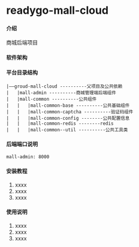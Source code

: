 # readygo-mall-cloud

#### 介绍
商城后端项目

#### 软件架构


#### 平台目录结构
```
|——groud-mall-cloud ----------父项目及公共依赖
|   |mall-admin ----------商城管理端后端组件
|   |mall-common ----------公共组件
|   |   |mall-common-base ----------公共基础组件
|   |   |mall-common-captcha ----------验证码组件
|   |   |mall-common-config --------公共配置信息
|   |   |mall-common-redis --------redis
|   |   |mall-common--util ----------公共工具类

```
#### 后端端口说明
```
mall-admin: 8000
```
#### 安装教程

1.  xxxx
2.  xxxx
3.  xxxx

#### 使用说明

1.  xxxx
2.  xxxx
3.  xxxx